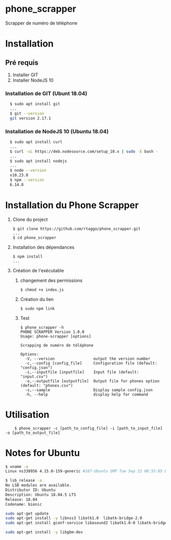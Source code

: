 # phone_scrapper

Scrapper de numéro de téléphone

# Installation

## Pré requis

1. Installer GIT
1. Installer NodeJS 10

### Installation de GIT (Ubunt 18.04)

```sh
  $ sudo apt install git
  ...
  $ git --version
  git version 2.17.1
```

### Installation de NodeJS 10 (Ubuntu 18.04)

```sh
  $ sudo apt install curl
  ...
  $ curl -sL https://deb.nodesource.com/setup_10.x | sudo -E bash -
  ...
  $ sudo apt install nodejs
  ...
  $ node --version
  v10.23.0
  $ npm --version
  6.14.8
```

# Installation du Phone Scrapper

1.  Clone du project

        $ git clone https://github.com/rtaggo/phone_scrapper.git
        ...
        $ cd phone_scrapper

1.  Installation des dépendances

        $ npm install
        ...

1.  Création de l'exécutable

    1.  changement des permissions

            $ chmod +x index.js

    1.  Création du lien

            $ sudo npm link

    1.  Test

            $ phone_scrapper -h
            PHONE SCRAPPER Version 1.0.0
            Usage: phone-scrapper [options]

            Scrapping de numéro de téléphone

            Options:
              -V, --version                 output the version number
              -c,--config [config_file]     Configuration file (default: "config.json")
              -i,--inputfile [inputfile]    Input file (default: "input.csv")
              -o,--outputfile [outputfile]  Output file for phones option (default: "phones.csv")
              -s,--sample                   Display sample config.json
              -h, --help                    display help for command

# Utilisation

        $ phone_scrapper -c [path_to_config_file] -i [path_to_input_file] -o [path_to_output_file]

# Notes for Ubuntu

```sh
$ uname -a
Linux ns338956 4.15.0-159-generic #167-Ubuntu SMP Tue Sep 21 08:55:05 UTC 2021 x86_64 x86_64 x86_64 GNU/
```

```sh
$ lsb_release -a
No LSB modules are available.
Distributor ID: Ubuntu
Description: Ubuntu 18.04.5 LTS
Release: 18.04
Codename: bionic
```

```sh
sudo apt-get update
sudo apt-get install -y libnss3 libatk1.0  libatk-bridge-2.0
sudo apt-get install gconf-service libasound2 libatk1.0-0 libatk-bridge2.0-0 libc6 libcairo2 libcups2 libdbus-1-3 libexpat1 libfontconfig1 libgcc1 libgconf-2-4 libgdk-pixbuf2.0-0 libglib2.0-0 libgtk-3-0 libnspr4 libpango-1.0-0 libpangocairo-1.0-0 libstdc++6 libx11-6 libx11-xcb1 libxcb1 libxcomposite1 libxcursor1 libxdamage1 libxext6 libxfixes3 libxi6 libxrandr2 libxrender1 libxss1 libxtst6 ca-certificates fonts-liberation libappindicator1 libnss3 lsb-release xdg-utils wget

sudo apt-get install -y libgbm-dev
```

